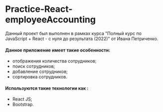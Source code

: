 # Practice-React-employeeAccounting
Данный проект был выполнен в рамках курса "Полный курс по JavaScript + React - с нуля до результата (2022)" от Ивана Петриченко.

#### Данное приложение имеет такие особенности:
- отображения количества сотрудников;
- поиск сотрудников;
- добавление сотрудников;
- сортировка сотрудников.

#### Используются такие технологии как :
- React JS;
- Bootstrap.
